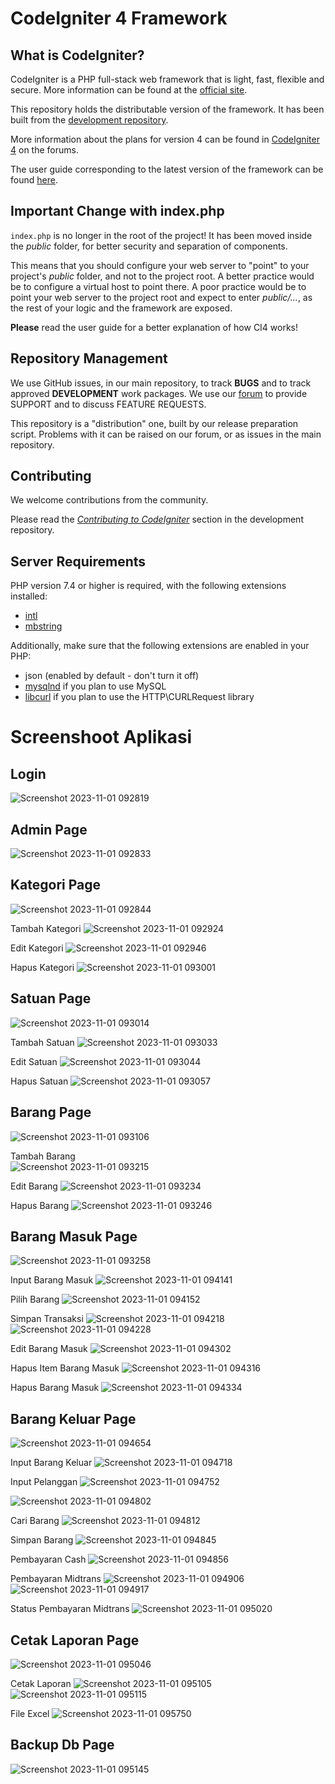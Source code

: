 # CodeIgniter 4 Framework

## What is CodeIgniter?

CodeIgniter is a PHP full-stack web framework that is light, fast, flexible and secure.
More information can be found at the [official site](https://codeigniter.com).

This repository holds the distributable version of the framework.
It has been built from the
[development repository](https://github.com/codeigniter4/CodeIgniter4).

More information about the plans for version 4 can be found in [CodeIgniter 4](https://forum.codeigniter.com/forumdisplay.php?fid=28) on the forums.

The user guide corresponding to the latest version of the framework can be found
[here](https://codeigniter4.github.io/userguide/).

## Important Change with index.php

`index.php` is no longer in the root of the project! It has been moved inside the *public* folder,
for better security and separation of components.

This means that you should configure your web server to "point" to your project's *public* folder, and
not to the project root. A better practice would be to configure a virtual host to point there. A poor practice would be to point your web server to the project root and expect to enter *public/...*, as the rest of your logic and the
framework are exposed.

**Please** read the user guide for a better explanation of how CI4 works!

## Repository Management

We use GitHub issues, in our main repository, to track **BUGS** and to track approved **DEVELOPMENT** work packages.
We use our [forum](http://forum.codeigniter.com) to provide SUPPORT and to discuss
FEATURE REQUESTS.

This repository is a "distribution" one, built by our release preparation script.
Problems with it can be raised on our forum, or as issues in the main repository.

## Contributing

We welcome contributions from the community.

Please read the [*Contributing to CodeIgniter*](https://github.com/codeigniter4/CodeIgniter4/blob/develop/CONTRIBUTING.md) section in the development repository.

## Server Requirements

PHP version 7.4 or higher is required, with the following extensions installed:

- [intl](http://php.net/manual/en/intl.requirements.php)
- [mbstring](http://php.net/manual/en/mbstring.installation.php)

Additionally, make sure that the following extensions are enabled in your PHP:

- json (enabled by default - don't turn it off)
- [mysqlnd](http://php.net/manual/en/mysqlnd.install.php) if you plan to use MySQL
- [libcurl](http://php.net/manual/en/curl.requirements.php) if you plan to use the HTTP\CURLRequest library


# Screenshoot Aplikasi 
## Login
![Screenshot 2023-11-01 092819](https://github.com/afiifatuts/ci4_inventory_barang/assets/32781700/cb31fdd0-b6f5-406b-b5ab-52f307bc8e28)

## Admin Page

![Screenshot 2023-11-01 092833](https://github.com/afiifatuts/ci4_inventory_barang/assets/32781700/614c5cf9-f11d-4adb-8741-58408e848297)


## Kategori Page
![Screenshot 2023-11-01 092844](https://github.com/afiifatuts/ci4_inventory_barang/assets/32781700/16e0c71c-c749-4057-b38b-8f0ca4c1ec54)

Tambah Kategori
![Screenshot 2023-11-01 092924](https://github.com/afiifatuts/ci4_inventory_barang/assets/32781700/ab23deb0-cfcb-470d-89e9-38b14d82e78a)

Edit Kategori
![Screenshot 2023-11-01 092946](https://github.com/afiifatuts/ci4_inventory_barang/assets/32781700/fe15ffe3-5016-4e86-b8a9-1e24b014ce7f)

Hapus Kategori 
![Screenshot 2023-11-01 093001](https://github.com/afiifatuts/ci4_inventory_barang/assets/32781700/ff5e5f7b-2bbd-4abe-8c75-d577ab336bb5)

## Satuan Page
![Screenshot 2023-11-01 093014](https://github.com/afiifatuts/ci4_inventory_barang/assets/32781700/293eeb02-32f4-4137-b152-a24b15c5ea5e)

Tambah Satuan
![Screenshot 2023-11-01 093033](https://github.com/afiifatuts/ci4_inventory_barang/assets/32781700/361ec5e2-8813-4fd5-aeed-3470008c50bc)

Edit Satuan 
![Screenshot 2023-11-01 093044](https://github.com/afiifatuts/ci4_inventory_barang/assets/32781700/0fe31535-cf0f-41ad-a865-cdcdcad8d785)

Hapus Satuan 
![Screenshot 2023-11-01 093057](https://github.com/afiifatuts/ci4_inventory_barang/assets/32781700/dca0d222-7b5a-4ed6-8045-9cb6c8470188)

## Barang Page
![Screenshot 2023-11-01 093106](https://github.com/afiifatuts/ci4_inventory_barang/assets/32781700/bd26ef23-2036-469f-a0e8-5e50383779dc)

Tambah Barang  
![Screenshot 2023-11-01 093215](https://github.com/afiifatuts/ci4_inventory_barang/assets/32781700/a2f9fb2c-0abd-4fbb-ab98-ad828d5d5174)

Edit Barang 
![Screenshot 2023-11-01 093234](https://github.com/afiifatuts/ci4_inventory_barang/assets/32781700/8f4562e7-16f0-4715-923d-ca2cec9e1785)

Hapus Barang
![Screenshot 2023-11-01 093246](https://github.com/afiifatuts/ci4_inventory_barang/assets/32781700/f86929e2-5261-42cb-bb1a-48b5273c9ee8)

## Barang Masuk Page

![Screenshot 2023-11-01 093258](https://github.com/afiifatuts/ci4_inventory_barang/assets/32781700/71aaafae-0958-4d10-a637-2f7a467e3ce0)

Input Barang Masuk 
![Screenshot 2023-11-01 094141](https://github.com/afiifatuts/ci4_inventory_barang/assets/32781700/c2074c1e-fdcf-497b-bdf4-5b8467139641)

Pilih Barang
![Screenshot 2023-11-01 094152](https://github.com/afiifatuts/ci4_inventory_barang/assets/32781700/817319af-3185-450b-a21a-abf0da6da525)

Simpan Transaksi 
![Screenshot 2023-11-01 094218](https://github.com/afiifatuts/ci4_inventory_barang/assets/32781700/0424486a-8087-4e8f-b493-72b8eacdc9ec)
![Screenshot 2023-11-01 094228](https://github.com/afiifatuts/ci4_inventory_barang/assets/32781700/c34d4601-333d-4f47-8338-0576f2adbe9a)

Edit Barang Masuk 
![Screenshot 2023-11-01 094302](https://github.com/afiifatuts/ci4_inventory_barang/assets/32781700/d1de768c-b96b-4dc5-a997-a868fbdfbf25)

Hapus Item Barang Masuk
![Screenshot 2023-11-01 094316](https://github.com/afiifatuts/ci4_inventory_barang/assets/32781700/45562580-4884-4084-8371-5f6be98cd0a8)

Hapus Barang Masuk 
![Screenshot 2023-11-01 094334](https://github.com/afiifatuts/ci4_inventory_barang/assets/32781700/f20ff154-5a41-45d3-b5ca-ed83cec12eca)

## Barang Keluar Page

![Screenshot 2023-11-01 094654](https://github.com/afiifatuts/ci4_inventory_barang/assets/32781700/e7ee95bc-d955-4c30-ba3b-70c035f88358)

Input Barang Keluar
![Screenshot 2023-11-01 094718](https://github.com/afiifatuts/ci4_inventory_barang/assets/32781700/5f02c8ba-adec-48b2-bba8-172c882e0f96)

Input Pelanggan
![Screenshot 2023-11-01 094752](https://github.com/afiifatuts/ci4_inventory_barang/assets/32781700/b083f3ec-8e39-4c93-bddb-33600db9414a)

![Screenshot 2023-11-01 094802](https://github.com/afiifatuts/ci4_inventory_barang/assets/32781700/729491a9-9276-442f-b72f-5d396e588d6d)

Cari Barang
![Screenshot 2023-11-01 094812](https://github.com/afiifatuts/ci4_inventory_barang/assets/32781700/0c43fbef-aa54-4033-9b8c-ce04387a180c)

Simpan Barang
![Screenshot 2023-11-01 094845](https://github.com/afiifatuts/ci4_inventory_barang/assets/32781700/a5853e86-9e52-4243-891d-e102851b72c3)

Pembayaran Cash 
![Screenshot 2023-11-01 094856](https://github.com/afiifatuts/ci4_inventory_barang/assets/32781700/7512aac9-7150-4d19-972e-0966f46da6ec)

Pembayaran Midtrans 
![Screenshot 2023-11-01 094906](https://github.com/afiifatuts/ci4_inventory_barang/assets/32781700/359c7656-b276-4161-b8ac-aac3607c554b)
![Screenshot 2023-11-01 094917](https://github.com/afiifatuts/ci4_inventory_barang/assets/32781700/33ba30e3-161f-44d8-b2aa-6d8eae3885e4)

Status Pembayaran Midtrans
![Screenshot 2023-11-01 095020](https://github.com/afiifatuts/ci4_inventory_barang/assets/32781700/0549f3e2-297d-4f7a-8c45-d59d8f01531c)

## Cetak Laporan Page
![Screenshot 2023-11-01 095046](https://github.com/afiifatuts/ci4_inventory_barang/assets/32781700/c0ab9f97-21a6-41c7-92a0-ee5958dbc2dd)

Cetak Laporan
![Screenshot 2023-11-01 095105](https://github.com/afiifatuts/ci4_inventory_barang/assets/32781700/1a2075f3-6366-43ac-a69c-db0eebda4d8c)
![Screenshot 2023-11-01 095115](https://github.com/afiifatuts/ci4_inventory_barang/assets/32781700/5bf66cca-c7e7-4c0b-89b5-96c32023799a)

File Excel
![Screenshot 2023-11-01 095750](https://github.com/afiifatuts/ci4_inventory_barang/assets/32781700/38d22780-76f6-4ade-944f-e93b3b19a795)

## Backup Db Page
![Screenshot 2023-11-01 095145](https://github.com/afiifatuts/ci4_inventory_barang/assets/32781700/76c93c57-f813-4dbf-b54c-dd03ecd9601c)
